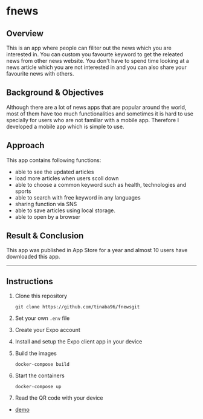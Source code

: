 # fnews

## Overview
This is an app where people can filiter out the news which you are interested in. You can custom you favourte keyword to get the releated news from other news website. You don't have to spend time looking at a news article which you are not interested in and you can also share your favourite news with others.

## Background & Objectives
Although there are a lot of news apps that are popular around the world, most of them have too much functionalities and sometimes it is hard to use specially for users who are not familiar with a mobile app. Therefore I developed a mobile app which is simple to use.

## Approach
This app contains following functions:
- able to see the updated articles
- load more articles when users scoll down
- able to choose a common keyword such as health, technologies and sports
- able to search with free keyword in any languages
- sharing function via SNS
- able to save articles using local storage.
- able to open by a browser


## Result & Conclusion
This app was published in App Store for a year and almost 10 users have downloaded this app.

- - -

## Instructions

1. Clone this repository
    ```
    git clone https://github.com/tinaba96/fnewsgit
    ```

1. Set your own `.env` file

1. Create your Expo account

1. Install and setup the Expo client app in your device

1. Build the images
    ```
    docker-compose build
    ```

1. Start the containers
    ```
    docker-compose up
    ```

1. Read the QR code with your device

- [demo](https://drive.google.com/file/d/1AUNYq9tbRxE2jG2sBipT8neKoWkpbP7f/view?usp=sharing)
